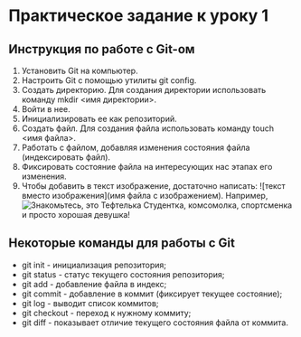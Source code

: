 # Практическое задание к уроку 1 #

## Инструкция по работе с Git-ом ##
1. Установить Git на компьютер.
2. Настроить Git с помощью утилиты git config.
3. Создать директорию. Для создания директории использовать команду mkdir <имя директории>.
4. Войти в нее.
5. Инициализировать ее как репозиторий.
6. Создать файл. Для создания файла использовать команду touch <имя файла>.
7. Работать с файлом, добавляя изменения состояния файла (индексировать файл).
8. Фиксировать состояние файла на интересующих нас этапах его изменения.
9. Чтобы добавить в текст изображение, достаточно написать:      ![текст вместо изображения](имя файла с изображением). Например, ![Знакомьтесь, это Тефтелька](TefTELKA.jpg) Студентка, комсомолка, спортсменка и просто хорошая девушка!
## Некоторые команды для работы с Git ##
* git init - инициализация репозитория;
* git status - статус текущего состояния репозитория;
* git add - добавление файла в индекс;
* git commit - добавление в коммит (фиксирует текущее состояние);
* git log - выводит список коммитов;
* git checkout - переход к нужному коммиту;
* git diff - показывает отличие текущего состояния файла от коммита.